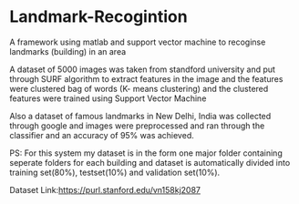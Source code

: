 # Landmark-Recogintion
A framework using matlab and support vector machine to recoginse landmarks (building) in an area



A dataset of 5000 images was taken from standford university and put through SURF algorithm to extract features in the image and the features were clustered bag of words (K- means clustering) and the clustered features were trained using Support Vector Machine 

Also a dataset of famous landmarks in New Delhi, India was collected through google and images were preprocessed and ran through the classifier and an accuracy of 95% was achieved. 

PS: For this system my dataset is in the form one major folder containing seperate folders for each building and dataset is automatically divided into training set(80%), testset(10%) and validation set(10%).

Dataset Link:https://purl.stanford.edu/vn158kj2087
